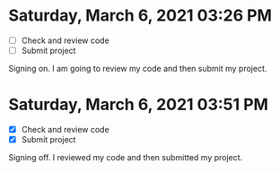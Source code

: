 # Saturday, March  6, 2021 03:26 PM
- [ ] Check and review code
- [ ] Submit project

Signing on. I am going to review my code and then submit my project.

# Saturday, March  6, 2021 03:51 PM
- [X] Check and review code
- [X] Submit project

Signing off. I reviewed my code and then submitted my project.

